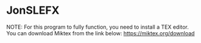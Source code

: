 # JonSLEFX
NOTE: For this program to fully function, you need to install a TEX editor. You can download Miktex from the link below:
https://miktex.org/download
